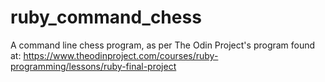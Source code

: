 # ruby_command_chess
A command line chess program, as per The Odin Project's program found at: https://www.theodinproject.com/courses/ruby-programming/lessons/ruby-final-project
